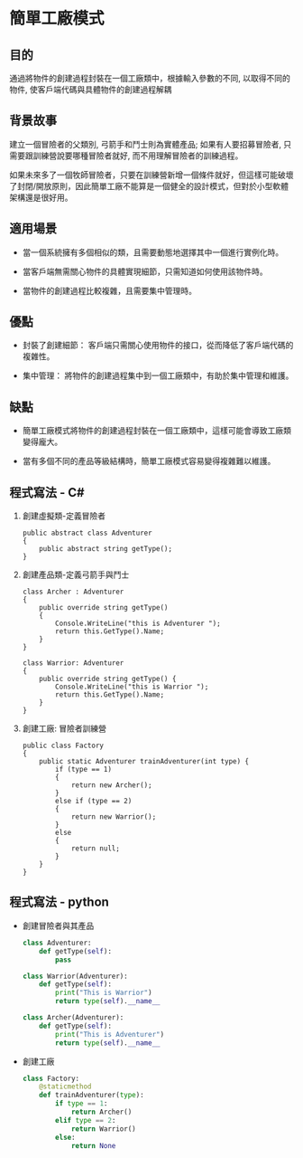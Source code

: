 # 簡單工廠模式

## 目的

通過將物件的創建過程封裝在一個工廠類中，根據輸入參數的不同, 以取得不同的物件, 使客戶端代碼與具體物件的創建過程解耦

## 背景故事

建立一個冒險者的父類別, 弓箭手和鬥士則為實體產品; 如果有人要招募冒險者, 只需要跟訓練營說要哪種冒險者就好, 而不用理解冒險者的訓練過程。<br>

如果未來多了一個牧師冒險者，只要在訓練營新增一個條件就好，但這樣可能破壞了封閉/開放原則，因此簡單工廠不能算是一個健全的設計模式，但對於小型軟體架構還是很好用。

## 適用場景

- 當一個系統擁有多個相似的類，且需要動態地選擇其中一個進行實例化時。

- 當客戶端無需關心物件的具體實現細節，只需知道如何使用該物件時。

- 當物件的創建過程比較複雜，且需要集中管理時。

## 優點

- 封裝了創建細節： 客戶端只需關心使用物件的接口，從而降低了客戶端代碼的複雜性。

- 集中管理： 將物件的創建過程集中到一個工廠類中，有助於集中管理和維護。

## 缺點

- 簡單工廠模式將物件的創建過程封裝在一個工廠類中，這樣可能會導致工廠類變得龐大。

- 當有多個不同的產品等級結構時，簡單工廠模式容易變得複雜難以維護。

## 程式寫法 - C#

1. 創建虛擬類-定義冒險者

    ```Csharp
    public abstract class Adventurer
    {
        public abstract string getType();
    }
    ```

2. 創建產品類-定義弓箭手與鬥士

    ```CSharp
    class Archer : Adventurer
    {
        public override string getType()
        {
            Console.WriteLine("this is Adventurer ");
            return this.GetType().Name;
        }
    }

    class Warrior: Adventurer
    {
        public override string getType() {
            Console.WriteLine("this is Warrior ");
            return this.GetType().Name;
        }
    }
    ```

3. 創建工廠: 冒險者訓練營

    ```CSharp
    public class Factory
    {
        public static Adventurer trainAdventurer(int type) {
            if (type == 1)
            {
                return new Archer();
            }
            else if (type == 2)
            {
                return new Warrior();
            }
            else
            {
                return null;
            }
        }
    }
    ```

## 程式寫法 - python

- 創建冒險者與其產品

    ```python
    class Adventurer:
        def getType(self):
            pass

    class Warrior(Adventurer):
        def getType(self):
            print("This is Warrior")
            return type(self).__name__

    class Archer(Adventurer):
        def getType(self):
            print("This is Adventurer")
            return type(self).__name__
    ```

- 創建工廠

    ```python
    class Factory:
        @staticmethod
        def trainAdventurer(type):
            if type == 1:
                return Archer()
            elif type == 2:
                return Warrior()
            else:
                return None
    ```



